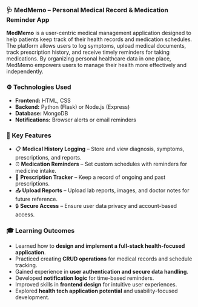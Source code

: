 
### 🩺 MedMemo – Personal Medical Record & Medication Reminder App

**MedMemo** is a user-centric medical management application designed to help patients keep track of their health records and medication schedules. The platform allows users to log symptoms, upload medical documents, track prescription history, and receive timely reminders for taking medications. By organizing personal healthcare data in one place, MedMemo empowers users to manage their health more effectively and independently.


### ⚙️ Technologies Used

- **Frontend:** HTML, CSS
- **Backend:** Python (Flask) or Node.js (Express)
- **Database:** MongoDB 
- **Notifications:** Browser alerts or email reminders


### 🎯 Key Features

- 📋 **Medical History Logging** – Store and view diagnosis, symptoms, prescriptions, and reports.
- ⏰ **Medication Reminders** – Set custom schedules with reminders for medicine intake.
- 🧾 **Prescription Tracker** – Keep a record of ongoing and past prescriptions.
- 📤 **Upload Reports** – Upload lab reports, images, and doctor notes for future reference.
- 🔒 **Secure Access** – Ensure user data privacy and account-based access.


### 🎓 Learning Outcomes

- Learned how to **design and implement a full-stack health-focused application**.
- Practiced creating **CRUD operations** for medical records and schedule tracking.
- Gained experience in **user authentication and secure data handling**.
- Developed **notification logic** for time-based reminders.
- Improved skills in **frontend design** for intuitive user experiences.
- Explored **health tech application potential** and usability-focused development.


